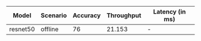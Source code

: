 | Model    | Scenario   |   Accuracy |   Throughput | Latency (in ms)   |
|----------|------------|------------|--------------|-------------------|
| resnet50 | offline    |         76 |       21.153 | -                 |